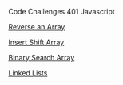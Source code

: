 Code Challenges 401 Javascript


[Reverse an Array](./challenges/arrayReverse)

[Insert Shift Array](./challenges/arrayShift)

[Binary Search Array](./challenges/arrayBinarySearch)

[Linked Lists](./data-structures/linkedList)
